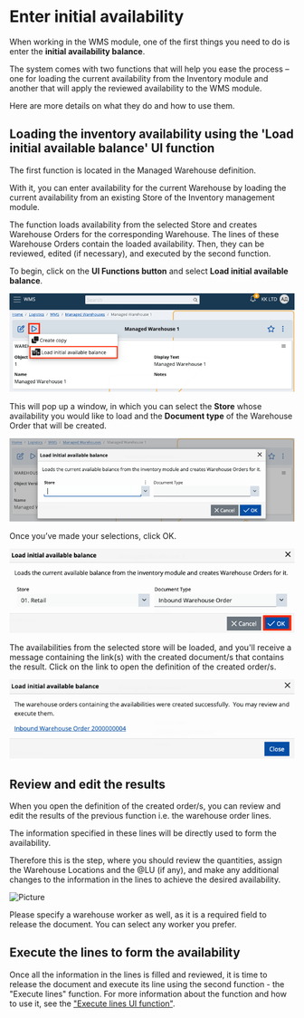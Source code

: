 # Enter initial availability

When working in the WMS module, one of the first things you need to do is enter the **initial availability balance**. 

The system comes with two functions that will help you ease the process – one for loading the current availability from the Inventory module and another that will apply the reviewed availability to the WMS module.

Here are more details on what they do and how to use them.


## Loading the inventory availability using the 'Load initial available balance' UI function

The first function is located in the Managed Warehouse definition. 

With it, you can enter availability for the current Warehouse by loading the current availability from an existing Store of the Inventory management module. 

The function loads availability from the selected Store and creates Warehouse Orders for the corresponding Warehouse. The lines of these Warehouse Orders contain the loaded availability.  Then, they can be reviewed, edited (if necessary), and executed by the second function.

To begin, click on the **UI Functions button** and select **Load initial available balance**.

![Picture](pictures/loadinitbalance.png)

This will pop up a window, in which you can select the **Store** whose availability you would like to load and the **Document type** of the Warehouse Order that will be created.

![Picture](pictures/window.png)

Once you’ve made your selections, click OK.

![Picture](pictures/button-ok.png)

The availabilities from the selected store will be loaded, and you'll receive a message containing the link(s) with the created document/s that contains the result. Click on the link to open the definition of the created order/s. 

![Picture](pictures/message-link.png)


## Review and edit the results


When you open the definition of the created order/s, you can review and edit the results of the previous function i.e. the warehouse order lines.

The information specified in these lines will be directly used to form the availability. 

Therefore this is the step, where you should review the quantities, assign the Warehouse Locations and the @LU (if any), and make any additional changes to the information in the lines to achieve the desired availability. 

![Picture](pictures/result-order.png)

Please specify a warehouse worker as well, as it is a required field to release the document. You can select any worker you prefer.

## Execute the lines to form the availability

Once all the information in the lines is filled and reviewed, it is time to release the document and execute its line using the second function - the "Execute lines" function. For more information about the function and how to use it, see the ["Execute lines UI function"](https://docs.erp.net/tech/modules/logistics/wms/how-to/execute-order-lines.html#execute-lines-ui-function).
